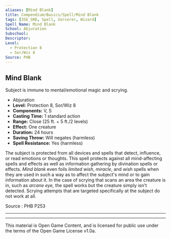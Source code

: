 ```yaml
---
aliases: [Mind Blank]
title: Compendium/Basics/Spell/Mind Blank
tags: [35E_SRD, Spell, Sorcerer, Wizard]
Spell Name: Mind Blank
School: Abjuration
Subschool: 
Descriptor: 
Level:
  - Protection 8
  - Sor/Wiz 8
Source: PHB
---
```



## Mind Blank

Subject is immune to mental/emotional magic and scrying.

*   Abjuration
*   **Level:** Protection 8, Sor/Wiz 8
*   **Components:** V, S
*   **Casting Time:** 1 standard action
*   **Range:** Close (25 ft. + 5 ft./2 levels)
*   **Effect:** One creature
*   **Duration:** 24 hours
*   **Saving Throw:** Will negates (harmless)
*   **Spell Resistance:** Yes (harmless)

<p>The subject is protected from all devices and spells that detect, influence, or read emotions or thoughts. This spell protects against all mind-affecting spells and effects as well as information gathering by divination spells or effects. <i>Mind blank</i> even foils <i>limited wish</i>, <i>miracle</i>, and <i>wish</i> spells when they are used in such a way as to affect the subject's mind or to gain information about it. In the case of scrying that scans an area the creature is in, such as <i>arcane eye,</i> the spell works but the creature simply isn't detected. Scrying attempts that are targeted specifically at the subject do not work at all.</p>

Source : PHB P253

---

---

This material is Open Game Content, and is licensed for public use under
the terms of the Open Game License v1.0a.
